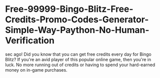 # Free-99999-Bingo-Blitz-Free-Credits-Promo-Codes-Generator-Simple-Way-Paython-No-Human-Verification
sec ago! Did you know that you can get free credits every day for Bingo Blitz? If you're an avid player of this popular online game, then you're in luck. No more running out of credits or having to spend your hard-earned money on in-game purchases.
